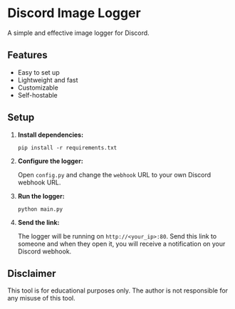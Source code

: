 # Discord Image Logger

A simple and effective image logger for Discord. 

## Features

- Easy to set up
- Lightweight and fast
- Customizable
- Self-hostable

## Setup

1. **Install dependencies:**

   ```
   pip install -r requirements.txt
   ```

2. **Configure the logger:**

   Open `config.py` and change the `webhook` URL to your own Discord webhook URL.

3. **Run the logger:**

   ```
   python main.py
   ```

4. **Send the link:**

   The logger will be running on `http://<your_ip>:80`. Send this link to someone and when they open it, you will receive a notification on your Discord webhook.

## Disclaimer

This tool is for educational purposes only. The author is not responsible for any misuse of this tool.